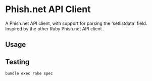 # Phish.net API Client

A Phish.net API client, with support for parsing the 'setlistdata' field. Inspired by the other Ruby Phish.net API client [](http://api.phish.net/wrappers/ruby.php).


## Usage

## Testing

    bundle exec rake spec